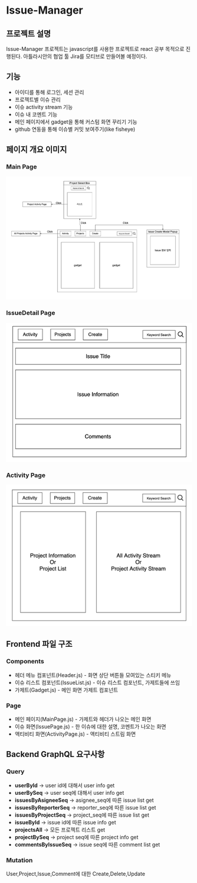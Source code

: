 # Issue-Manager
## 프로젝트 설명
Issue-Manager 프로젝트는 javascript를 사용한 프로젝트로 react 공부 목적으로 진행된다. 아틀라시안의 협업 툴 Jira를 모티브로 만들어볼 예정이다.
## 기능
* 아이디를 통해 로그인, 세션 관리
* 프로젝트별 이슈 관리
* 이슈 activity stream 기능
* 이슈 내 코멘트 기능
* 메인 페이지에서 gadget을 통해 커스텀 화면 꾸리기 기능
* github 연동을 통해 이슈별 커밋 보여주기(like fisheye) 
## 페이지 개요 이미지
### Main Page
![mainpage](resources/MainPage.png)
### IssueDetail Page
![detailpage](resources/IssueDetail.png)
### Activity Page
![activitypage](resources/ActivityPage.png)
## Frontend 파일 구조
### Components
* 헤더 메뉴 컴포넌트(Header.js) - 화면 상단 버튼들 모여있는 스티키 메뉴   
* 이슈 리스트 컴포넌트(IssueList.js) - 이슈 리스트 컴포넌트, 가제트들에 쓰임
* 가제트(Gadget.js) - 메인 화면 가제트 컴포넌트
### Page
* 메인 페이지(MainPage.js) - 가제트와 헤더가 나오는 메인 화면   
* 이슈 화면(IssuePage.js) - 한 이슈에 대한 설명, 코멘트가 나오는 화면
* 액티비티 화면(ActivityPage.js) - 액티비티 스트림 화면
## Backend GraphQL 요구사항
### Query
* **userById** -> user id에 대해서 user info get   
* **userBySeq** -> user seq에 대해서 user info get   
* **issuesByAsigneeSeq** -> asignee_seq에 따른 issue list get   
* **issuesByReporterSeq** -> reporter_seq에 따른 issue list get
* **issuesByProjectSeq** -> project_seq에 따른 issue list get  
* **issueById** -> issue id에 따른 issue info get 
* **projectsAll** -> 모든 프로젝트 리스트 get   
* **projectBySeq** -> project seq에 따른 project info get   
* **commentsByIssueSeq** -> issue seq에 따른 comment list get   
### Mutation
User,Project,Issue,Comment에 대한 Create,Delete,Update